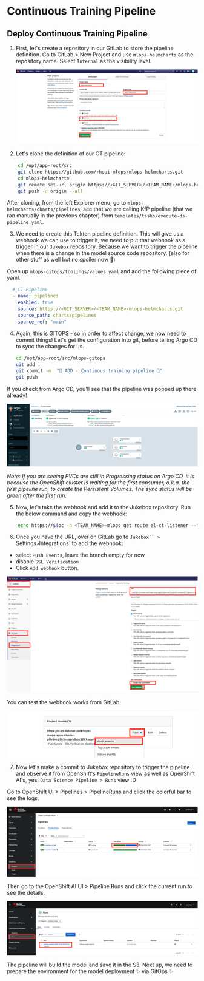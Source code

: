 # Continuous Training Pipeline


## Deploy Continuous Training Pipeline

1. First, let's create a repository in our GitLab to store the pipeline definition. Go to GitLab > New Project and use `mlops-helmcharts` as the repository name. Select `Internal` as the visibility level.

    ![mlops-helmcharts-repo.png](./images/mlops-helmcharts-repo.png)


2. Let's clone the definition of our CT pipeline:


```bash
    cd /opt/app-root/src
    git clone https://github.com/rhoai-mlops/mlops-helmcharts.git
    cd mlops-helmcharts
    git remote set-url origin https://<GIT_SERVER>/<TEAM_NAME>/mlops-helmcharts.git
    git push -u origin --all
```

After cloning, from the left Explorer menu, go to `mlops-helmcharts/charts/pipelines`, see that we are calling KfP pipeline (that we ran manually in the previous chapter) from `templates/tasks/execute-ds-pipeline.yaml`. 

3. We need to create this Tekton pipeline definition. This will give us a webhook we can use to trigger it, we need to put that webhook as a trigger in our `Jukebox` repository. Because we want to trigger the pipeline when there is a change in the model source code repository. (also for other stuff as well but no spoiler now 🤭)

Open up `mlops-gitops/toolings/values.yaml` and add the following piece of yaml.

```yaml
  # CT Pipeline
  - name: pipelines
    enabled: true
    source: https://<GIT_SERVER>/<TEAM_NAME>/mlops-helmcharts.git
    source_path: charts/pipelines
    source_ref: "main"
```

4. Again, this is GITOPS - so in order to affect change, we now need to commit things! Let's get the configuration into git, before telling Argo CD to sync the changes for us.

    ```bash
    cd /opt/app-root/src/mlops-gitops
    git add .
    git commit -m  "🥁 ADD - Continous training pipeline 🥁"
    git push
    ```

If you check from Argo CD, you'll see that the pipeline was popped up there already!

![ct-pipeline.png](./images/ct-pipeline.png)

_Note: If you are seeing PVCs are still in Progressing status on Argo CD, it is because the OpenShift cluster is waiting for the first consumer, a.k.a. the first pipeline run, to create the Persistent Volumes. The sync status will be green after the first run._

5. Now, let's take the webhook and add it to the Jukebox repository. Run the below command and copy the webhook:

```bash
    echo https://$(oc -n <TEAM_NAME>-mlops get route el-ct-listener --template='{{ .spec.host }}')
```

6. Once you have the URL, over on GitLab go to `Jukebox`` > `Settings` > `Integrations` to add the webhook:

- select `Push Events`, leave the branch empty for now
- disable `SSL Verification`
- Click `Add webhook` button.

![add-webhook.png](./images/add-webhook.png)

You can test the webhook works from GitLab.

![test-webhook.png](test-webhook.png)

7. Now let's make a commit to Jukebox repository to trigger the pipeline and observe it from OpenShift's `PipelineRuns` view as well as OpenShift AI's, yes, `Data Science Pipeline > Runs` view :D 

Go to OpenShift UI > Pipelines > PipelineRuns and click the colorful bar to see the logs.

![openshift-pipeline.png](./images/openshift-pipeline.png)

Then go to the OpenShift AI UI > Pipeline Runs and click the current run to see the details.

![openshift-ai-pipeline.png](./images/openshift-ai-pipeline.png)

The pipeline will build the model and save it in the S3. Next up, we need to prepare the environment for the model deployment ✨ via GitOps ✨